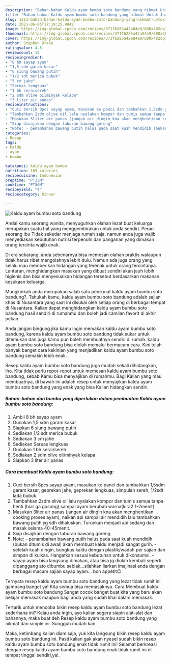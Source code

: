 ```yaml
---
description: "Bahan-bahan Kaldu ayam bumbu soto bandung yang nikmat Untuk Jualan"
title: "Bahan-bahan Kaldu ayam bumbu soto bandung yang nikmat Untuk Jualan"
slug: 1213-bahan-bahan-kaldu-ayam-bumbu-soto-bandung-yang-nikmat-untuk-jualan
date: 2021-06-05T17:19:25.984Z
image: https://img-global.cpcdn.com/recipes/371f6285a42a84e9/680x482cq70/kaldu-ayam-bumbu-soto-bandung-foto-resep-utama.jpg
thumbnail: https://img-global.cpcdn.com/recipes/371f6285a42a84e9/680x482cq70/kaldu-ayam-bumbu-soto-bandung-foto-resep-utama.jpg
cover: https://img-global.cpcdn.com/recipes/371f6285a42a84e9/680x482cq70/kaldu-ayam-bumbu-soto-bandung-foto-resep-utama.jpg
author: Stephen Drake
ratingvalue: 4.8
reviewcount: 14
recipeingredient:
- "8 bh sayap ayam"
- "1,5 sdm garam kasar"
- "6 siung bawang putih"
- "1/2 sdt merica bubuk"
- "3 cm jahe"
- "Seruas lengkuas"
- "1 bh seraisereh"
- "2 sdm olive oilminyak kelapa"
- "3 liter air panas"
recipeinstructions:
- "Cuci bersih 8pcs sayap ayam, masukan ke panci dan tambahkan 1,5sdm garam kasar, geprekan jahe, geprekan lengkuas, simpulan sereh, 1/2sdt lada bubuk."
- "Tambahkan 2sdm olive oil lalu nyalakan kompor dan tumis semua tanpa henti (biar ga gosong) sampai ayam berubah warna(kira2 1-2menit)"
- "Masukan 3liter air panas (jangan air dingin kna akan menghentikan cooking proses ayam), naikan api sampai air mendidih lalu tambahkan bawang putih yg sdh dihaluskan. Turunkan menjadi api sedang dan masak selama 40-45menit."
- "Siap disajikan dengan taburan bawang goreng"
- "Note: - penambahan bawang putih halus pada saat kuah mendidih (bukan ditumis di awal) akan membuat kaldu menjadi sangat gurih. - setelah kuah dingin, bungkus kaldu dengan plastik/wadah per sajian dan simpan di kulkas. Hangatkan sesuai kebutuhan untuk dikonsumsi. - sayap ayam bisa langsung dimakan, atau bisa jg diolah kembali seperti dipanggang ato dibumbu seblak...silahkan liarkan imajinasi anda dengan berbagai macam sajian sayap ayam... bon appétit😉"
categories:
- Resep
tags:
- kaldu
- ayam
- bumbu

katakunci: kaldu ayam bumbu 
nutrition: 169 calories
recipecuisine: Indonesian
preptime: "PT33M"
cooktime: "PT56M"
recipeyield: "4"
recipecategory: Dinner

---
```



![Kaldu ayam bumbu soto bandung](https://img-global.cpcdn.com/recipes/371f6285a42a84e9/680x482cq70/kaldu-ayam-bumbu-soto-bandung-foto-resep-utama.jpg)

Andai kamu seorang wanita, menyuguhkan olahan lezat buat keluarga merupakan suatu hal yang menggembirakan untuk anda sendiri. Peran seorang ibu Tidak sekedar menjaga rumah saja, namun anda juga wajib menyediakan kebutuhan nutrisi terpenuhi dan panganan yang dimakan orang tercinta wajib enak.

Di era  sekarang, anda sebenarnya bisa memesan olahan praktis walaupun tidak harus ribet mengolahnya lebih dulu. Namun ada juga orang yang selalu mau memberikan hidangan yang terenak untuk orang tercintanya. Lantaran, menghidangkan masakan yang dibuat sendiri akan jauh lebih higienis dan bisa menyesuaikan hidangan tersebut berdasarkan makanan kesukaan keluarga. 



Mungkinkah anda merupakan salah satu penikmat kaldu ayam bumbu soto bandung?. Tahukah kamu, kaldu ayam bumbu soto bandung adalah sajian khas di Nusantara yang saat ini disukai oleh setiap orang di berbagai tempat di Nusantara. Kalian dapat menghidangkan kaldu ayam bumbu soto bandung hasil sendiri di rumahmu dan boleh jadi camilan favorit di akhir pekan.

Anda jangan bingung jika kamu ingin memakan kaldu ayam bumbu soto bandung, karena kaldu ayam bumbu soto bandung tidak sukar untuk ditemukan dan juga kamu pun boleh membuatnya sendiri di rumah. kaldu ayam bumbu soto bandung bisa diolah memalui bermacam cara. Kini telah banyak banget cara kekinian yang menjadikan kaldu ayam bumbu soto bandung semakin lebih enak.

Resep kaldu ayam bumbu soto bandung juga mudah sekali dihidangkan, lho. Kita tidak perlu repot-repot untuk memesan kaldu ayam bumbu soto bandung, sebab Kamu bisa menyajikan di rumahmu. Bagi Kalian yang mau membuatnya, di bawah ini adalah resep untuk menyajikan kaldu ayam bumbu soto bandung yang enak yang bisa Kalian hidangkan sendiri.

<!--inarticleads1-->

##### Bahan-bahan dan bumbu yang diperlukan dalam pembuatan Kaldu ayam bumbu soto bandung:

1. Ambil 8 bh sayap ayam
1. Gunakan 1,5 sdm garam kasar
1. Siapkan 6 siung bawang putih
1. Sediakan 1/2 sdt merica bubuk
1. Sediakan 3 cm jahe
1. Sediakan Seruas lengkuas
1. Gunakan 1 bh serai/sereh
1. Sediakan 2 sdm olive oil/minyak kelapa
1. Siapkan 3 liter air panas




<!--inarticleads2-->

##### Cara membuat Kaldu ayam bumbu soto bandung:

1. Cuci bersih 8pcs sayap ayam, masukan ke panci dan tambahkan 1,5sdm garam kasar, geprekan jahe, geprekan lengkuas, simpulan sereh, 1/2sdt lada bubuk.
1. Tambahkan 2sdm olive oil lalu nyalakan kompor dan tumis semua tanpa henti (biar ga gosong) sampai ayam berubah warna(kira2 1-2menit)
1. Masukan 3liter air panas (jangan air dingin kna akan menghentikan cooking proses ayam), naikan api sampai air mendidih lalu tambahkan bawang putih yg sdh dihaluskan. Turunkan menjadi api sedang dan masak selama 40-45menit.
1. Siap disajikan dengan taburan bawang goreng
1. Note: - penambahan bawang putih halus pada saat kuah mendidih (bukan ditumis di awal) akan membuat kaldu menjadi sangat gurih. - setelah kuah dingin, bungkus kaldu dengan plastik/wadah per sajian dan simpan di kulkas. Hangatkan sesuai kebutuhan untuk dikonsumsi. - sayap ayam bisa langsung dimakan, atau bisa jg diolah kembali seperti dipanggang ato dibumbu seblak...silahkan liarkan imajinasi anda dengan berbagai macam sajian sayap ayam... bon appétit😉




Ternyata resep kaldu ayam bumbu soto bandung yang lezat tidak rumit ini gampang banget ya! Kita semua bisa memasaknya. Cara Membuat kaldu ayam bumbu soto bandung Sangat cocok banget buat kita yang baru akan belajar memasak maupun bagi anda yang sudah lihai dalam memasak.

Tertarik untuk mencoba bikin resep kaldu ayam bumbu soto bandung lezat sederhana ini? Kalau anda ingin, ayo kalian segera siapin alat-alat dan bahannya, maka buat deh Resep kaldu ayam bumbu soto bandung yang nikmat dan simple ini. Sungguh mudah kan. 

Maka, ketimbang kalian diam saja, yuk kita langsung bikin resep kaldu ayam bumbu soto bandung ini. Pasti kalian gak akan nyesel sudah bikin resep kaldu ayam bumbu soto bandung enak tidak rumit ini! Selamat berkreasi dengan resep kaldu ayam bumbu soto bandung enak tidak rumit ini di tempat tinggal sendiri,ya!.

